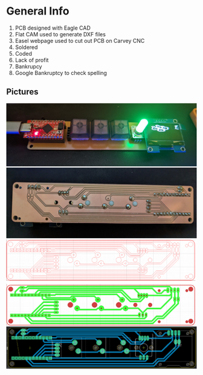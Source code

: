 # General Info

1. PCB designed with Eagle CAD
1. Flat CAM used to generate DXF files
1. Easel webpage used to cut out PCB on Carvey CNC
1. Soldered
1. Coded
1. Lack of profit
1. Bankrupcy
1. Google Bankruptcy to check spelling

## Pictures


![image of macrobar](../docs/macrobar.jpg?raw=true)
![image of pcb](../docs/macrobar_pcb.jpg?raw=true)
![image of design](../docs/macrobar_design.png?raw=true)
